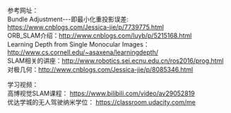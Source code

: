 
参考网址：  
Bundle Adjustment---即最小化重投影误差: https://www.cnblogs.com/Jessica-jie/p/7739775.html  
ORB_SLAM介绍：http://www.cnblogs.com/luyb/p/5215168.html  
Learning Depth from Single Monocular Images：http://www.cs.cornell.edu/~asaxena/learningdepth/  
SLAM相关的讲座：http://www.robotics.sei.ecnu.edu.cn/ros2016/prog.html  
对极几何：http://www.cnblogs.com/Jessica-jie/p/8085346.html    


学习视频：  
高博视觉SLAM课程： https://www.bilibili.com/video/av29052819   
优达学城的无人驾驶纳米学位： https://classroom.udacity.com/me   
